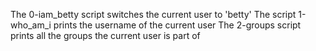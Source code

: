 The 0-iam_betty script switches the current user to 'betty'
The script 1-who_am_i prints the username of the current user
The 2-groups script prints all the groups the current user is part of
